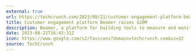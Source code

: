 ```yaml
---
external: true
url: https://techcrunch.com/2023/08/21/customer-engagement-platform-beamer-raises-20m/
title: Customer engagement platform Beamer raises $20M
description: Beamer, a platform for building tools to measure and monitor customer engagement, has raised $20 million in a funding round.
date: 2023-08-21T16:43:31Z
icon: https://www.google.com/s2/favicons?domain=techcrunch.com&sz=32
source: TechCrunch
---
```


